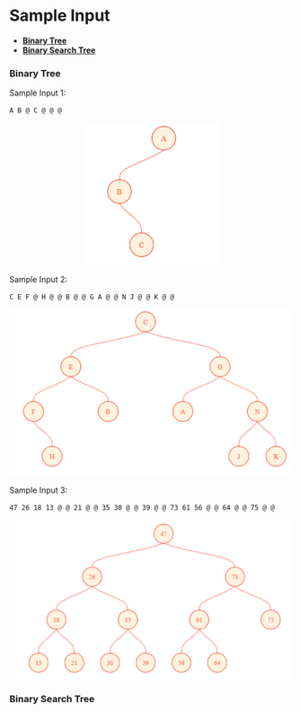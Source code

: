 # Sample Input
- [**Binary Tree**](#bt)
- [**Binary Search Tree**](#bst)

### Binary Tree <a name="bt"></a>
Sample Input 1:
```
A B @ C @ @ @
```
<p align="center">
    <img src="../../assets/bt-1.png"/>
</p>

Sample Input 2:
```
C E F @ H @ @ B @ @ G A @ @ N J @ @ K @ @
```
<p align="center">
    <img src="../../assets/bt-2.png"/>
</p>

Sample Input 3:
```
47 26 18 13 @ @ 21 @ @ 35 30 @ @ 39 @ @ 73 61 56 @ @ 64 @ @ 75 @ @
```
<p align="center">
    <img src="../../assets/bt-3.png"/>
</p>

### Binary Search Tree <a name="bst"></a>
